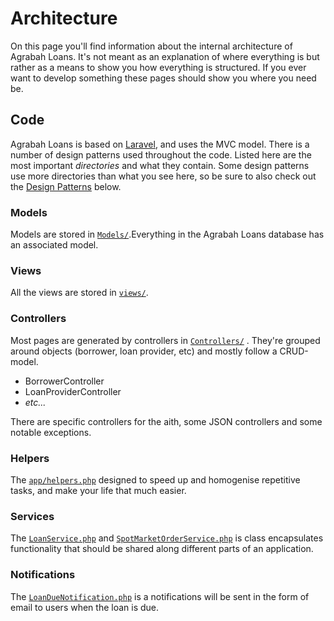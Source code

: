 # Architecture

On this page you'll find information about the internal architecture of Agrabah Loans. It's not meant as an explanation of where everything is but rather as a means to show you how everything is structured. If you ever want to develop something these pages should show you where you need be.

## Code

Agrabah Loans is based on [Laravel](https://laravel.com/), and uses the MVC model.
There is a number of design patterns used throughout the code.
Listed here are the most important *directories* and what they contain. Some design patterns use more directories than what you see here, so be sure to also check out the [Design Patterns](#design-patterns) below.

### Models

Models are stored in [`Models/`](https://github.com/agrabah-ph/loans/tree/main/app).Everything in the Agrabah Loans database has an associated model.

### Views

All the views are stored in [`views/`](https://github.com/agrabah-ph/loans/tree/main/resources/views).

### Controllers

Most pages are generated by controllers in [`Controllers/`](https://github.com/agrabah-ph/loans/tree/main/app/Http/Controllers)
. They're grouped around objects (borrower, loan provider, etc) and mostly follow a CRUD-model.

- BorrowerController
- LoanProviderController
- *etc...*

There are specific controllers for the aith, some JSON controllers and some notable exceptions.

### Helpers

The [`app/helpers.php`](https://github.com/agrabah-ph/loans/tree/main/app/helpers.php) designed to speed up and homogenise repetitive tasks, and make your life that much easier.

### Services

The [`LoanService.php`](https://github.com/agrabah-ph/loans/tree/main/app/Services/LoanService.php) 
and [`SpotMarketOrderService.php`](https://github.com/agrabah-ph/loans/tree/main/app/Services/SpotMarketOrderService.php)
is class encapsulates functionality that should be shared along different parts of an application.

### Notifications

The [`LoanDueNotification.php`](https://github.com/agrabah-ph/loans/tree/main/app/Notifications/LoanDueNotification.php)
is a notifications will be sent in the form of email to users when the loan is due.
